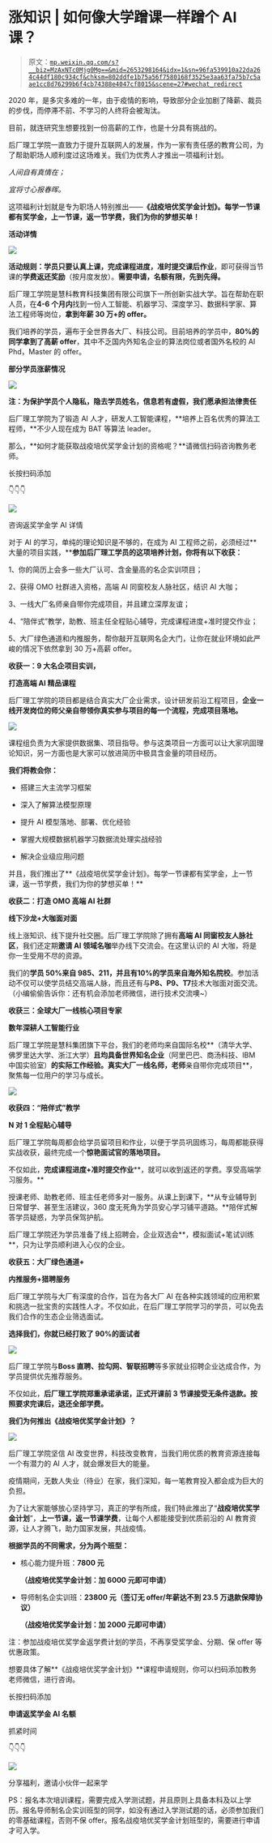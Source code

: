 # 涨知识 | 如何像大学蹭课一样蹭个 AI 课？

> 原文：[`mp.weixin.qq.com/s?__biz=MzAxNTc0Mjg0Mg==&mid=2653298164&idx=1&sn=96fa539910a22da264c44df180c934cf&chksm=802ddfe1b75a56f7580168f3525e3aa63fa75b7c5aae1cc8d76299b6f4cb74388e4047cf8015&scene=27#wechat_redirect`](http://mp.weixin.qq.com/s?__biz=MzAxNTc0Mjg0Mg==&mid=2653298164&idx=1&sn=96fa539910a22da264c44df180c934cf&chksm=802ddfe1b75a56f7580168f3525e3aa63fa75b7c5aae1cc8d76299b6f4cb74388e4047cf8015&scene=27#wechat_redirect)

2020 年，是多灾多难的一年，由于疫情的影响，导致部分企业加剧了降薪、裁员的步伐，而停滞不前、不学习的人终将会被淘汰。

目前，就连研究生想要找到一份高薪的工作，也是十分具有挑战的。

后厂理工学院一直致力于提升互联网人的发展，作为一家有责任感的教育公司，为了帮助职场人顺利度过这场难关。我们为优秀人才推出一项福利计划。

*人间自有真情在；*

*宜将寸心报春晖。*

这项福利计划就是专为职场人特别推出——**《战疫培优奖学金计划》。每学一节课都有奖学金，上一节课，返一节学费，我们为你的梦想买单！**

**活动详情**

![](img/95098ae04b06bf709d9829fb39ede0f1.png)

**活动规则：**学员只要认真上课，**完成课程进度**，准时**提交课后作业**，即可获得当节课的**学费返还奖励**（按月度发放）。**需要申请，名额有限，先到先得。**

后厂理工学院是慧科教育科技集团有限公司旗下一所创新实战大学。旨在帮助在职人员，在**4-6 个月内**找到一份人工智能、机器学习、深度学习、数据科学家、算法工程师等岗位，**拿到年薪 30 万+的 offer。**

我们培养的学员，遍布于全世界各大厂、科技公司。目前培养的学员中，**80%**的同学拿到了**高薪 offer**，其中不乏国内外知名企业的算法岗位或者国外名校的 AI Phd，Master 的 offer。

**部分学员涨薪情况**

![](img/83adbf7d72337820b37ca4b951478457.png)

**注：为保护学员个人隐私，隐去学员姓名，信息若有虚假，我们愿承担法律责任**

后厂理工学院为了锻造 AI 人才，研发人工智能课程，**培养上百名优秀的算法工程师，**不少人现在成为 BAT 等算法 leader。

那么，**如何才能获取战疫培优奖学金计划的资格呢？**请微信扫码咨询教务老师。

长按扫码添加

👇👇👇

![](img/b702fcbb64bb2f82bb83dd988bc6bc91.png)

咨询返奖学金学 AI 详情

对于 AI 的学习，单纯的理论知识是不够的，在成为 AI 工程师之前，必须经过**大量的项目实践，****参加后厂理工学员的这项培养计划，你将有以下收获：**

1、你的简历上会多一些大厂认可、含金量高的名企实训项目；

2、获得 OMO 社群进入资格，高端 AI 同窗校友人脉社区，结识 AI 大咖；

3、一线大厂名师亲自带你完成项目，并且建立深厚友谊；

4、“陪伴式”教学，助教、班主任全程贴心辅导，完成课程进度+准时提交作业；

5、大厂绿色通道和内推服务，帮你敲开互联网名企大门，让你在就业环境如此严峻的情况下依然拿到 30 万+高薪 offer。

**收获一：9 大名企项目实训，**

**打造高端 AI 精品课程**

后厂理工学院的项目都是结合真实大厂企业需求，设计研发前沿工程项目，**企业一线开发岗位的师父亲自带领你真实参与项目的每一个流程，完成项目落地。**

![](img/60dd71ba132285d3f8ca0121026adcf8.png)

课程组负责为大家提供数据集、项目指导。参与这类项目一方面可以让大家巩固理论知识，另一方面也是大家可以放进简历中极具含金量的项目经历。

**我们将教会你：**

*   搭建三大主流学习框架

*   深入了解算法模型原理

*   提升 AI 模型落地、部署、优化经验

*   掌握大规模数据机器学习数据流处理实战经验

*   解决企业级应用问题

并且，我们推出了**《战疫培优奖学金计划》。每学一节课都有奖学金，上一节课，返一节学费，我们为你的梦想买单！**

**收获二：打造 OMO 高端 AI 社群**

**线下沙龙+大咖面对面**

线上涨知识、线下提升社交圈。后厂理工学院除了拥有**高端 AI 同窗校友人脉社区**，我们还定期**邀请 AI 领域名咖**举办线下交流会。在这里认识的 AI 大咖，将是你一生受用不尽的资源。

我们的**学员 50%**来自 985、211，并且有**10%**的学员**来自海外知名院校**。参加活动不仅可以使学员结交高端人脉，而且还有与**P8、P9、T7**技术大咖面对面交流。（小编偷偷告诉你：还有机会添加老师微信，进行技术交流噢~）

**收获三：全球大厂一线核心项目专家**

**数年深耕人工智能行业**

后厂理工学院是慧科集团旗下平台，我们的老师均来自国际名校**（清华大学、佛罗里达大学、浙江大学）**且均具备世界知名企业**（阿里巴巴、商汤科技、IBM 中国实验室）**的实际工作经验。真实大厂一线名师，老师**亲自带你完成项目**，聚焦每一位用户的学习与成长。

![](img/4284ead6301c1cf2fb2970e7890fd27a.png)

**收获四：“陪伴式”教学**

**N 对 1 全程贴心辅导**

后厂理工学院每周都会给学员留项目和作业，以便于学员巩固练习，每周都能获得实战收获，最终完成一个**惊艳面试官的落地项目。**

不仅如此，**完成课程进度+准时提交作业****，就可以收到返还的学费。享受高端学习服务。**

授课老师、助教老师、班主任老师多对一服务。从课上到课下，**从专业辅导到日常督学、甚至生活建议，360 度无死角为学员安心学习铺平道路。**陪伴式解答学员疑惑，为学员保驾护航。

后厂理工学院还为学员准备了线上招聘会，企业双选会**，模拟面试+笔试训练**，只为让学员顺利进入心仪的企业。

**收获五：大厂绿色通道+**

**内推服务+猎聘服务**

后厂理工学院与大厂有深度的合作，旨在为各大厂 AI 在各种实践领域的应用积累和挑选一批宝贵的实践性人才。不仅如此，在后厂理工学院学习的学员，可以免去我们合作的生态企业筛选面试。

**选择我们，你就已经打败了 90%的面试者**

![](img/5413eb9dcba0baca1f9a60154d3e9e3d.png)

后厂理工学院与**Boss 直聘、拉勾网、智联招聘**等多家就业招聘企业达成合作，为学员提供优先推荐服务。

不仅如此，**后厂理工学院郑重承诺承诺，正式开课前 3 节课接受无条件退款。按照要求完课后，退还全部学费。**

**我们为何推出《战疫培优奖学金计划》？**

![](img/14ebe5a0185871e1fb8b124a27dcfaae.png)

后厂理工学院坚信 AI 改变世界，科技改变教育，当我们用优质的教育资源连接每一个有潜力的 AI 人才，就会爆发巨大的能量。

疫情期间，无数人失业（待业）在家，我们深知，每一笔教育投入都会成为巨大的负担。

为了让大家能够放心坚持学习，真正的学有所成，我们特此推出了“**战疫培优奖学金计划**”，**上一节课，返一节课学费**，让每个人都能接受到优质前沿的 AI 教育资源，让人才腾飞，助力国家发展，共战疫情。

**根据学员的不同需求，分为两个班型：**

*   核心能力提升班：**7800 元**

    **（战疫培优奖学金计划：加 6000 元即可申请）**

*   导师制名企实训班：**23800 元（签订无 offer/年薪达不到 23.5 万退款保障协议）**

    **（战疫培优奖学金计划：加 2000 元即可申请）**

注：参加战疫培优奖学金返学费计划的学员，不再享受奖学金、分期、保 offer 等优惠政策。

想要具体了解**《战疫培优奖学金计划》**课程申请规则，你可以扫码添加教务老师微信，进行咨询。

长按扫码添加

**申请返奖学金 AI 名额**

抓紧时间

👇👇👇

![](img/b702fcbb64bb2f82bb83dd988bc6bc91.png)

分享福利，邀请小伙伴一起来学

PS：报名本次培训课程，需要完成入学测试题，并且原则上具备本科及以上学历。报名导师制名企实训班型的同学，如没有通过入学测试题的话，必须参加我们的零基础课程，否则不保 offer。报名战疫培优奖学金计划班型的，需要进行申请才可入学。